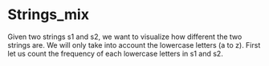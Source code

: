 # Strings_mix

Given two strings s1 and s2, we want to visualize how different the two strings are. 
We will only take into account the lowercase letters (a to z). First let us count the frequency of each lowercase letters in s1 and s2.

